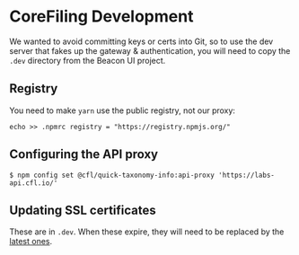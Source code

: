 CoreFiling Development
======================

We wanted to avoid committing keys or certs into Git, so to use the dev server that
fakes up the gateway & authentication, you will need to copy the `.dev` directory
from the Beacon UI project.

Registry
--------

You need to make `yarn` use the public registry, not our proxy:

    echo >> .npmrc registry = "https://registry.npmjs.org/"


Configuring the API proxy
-------------------------

```
$ npm config set @cfl/quick-taxonomy-info:api-proxy 'https://labs-api.cfl.io/'
```

Updating SSL certificates
-------------------------

These are in `.dev`. When these expire, they will need to be replaced by the [latest ones](https://wiki.int.corefiling.com/cfl/CflDotIo).
